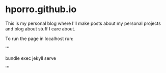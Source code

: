 # hporro.github.io

This is my personal blog where I'll make posts about my personal projects and blog about stuff I care about.

To run the page in localhost run:

'''

bundle exec jekyll serve

'''
